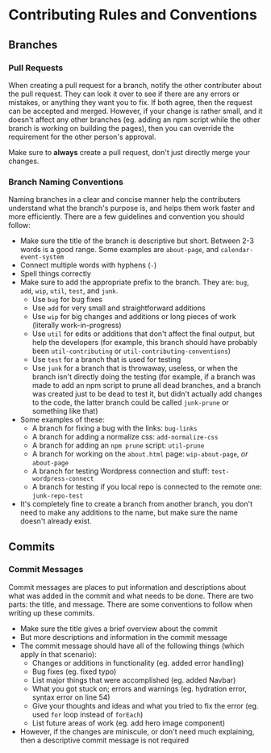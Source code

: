 # Contributing Rules and Conventions

## Branches

### Pull Requests
When creating a pull request for a branch, notify the other contributer about the pull request. They can look it over to see if there are any errors or mistakes, or anything they want you to fix. If both agree, then the request can be accepted and merged. However, if your change is rather small, and it doesn't affect any other branches (eg. adding an npm script while the other branch is working on building the pages), then you can override the requirement for the other person's approval.

Make sure to **always** create a pull request, don't just directly merge your changes.

### Branch Naming Conventions
Naming branches in a clear and concise manner help the contributers understand what the branch's purpose is, and helps them work faster and more efficiently. There are a few guidelines and convention you should follow:

* Make sure the title of the branch is descriptive but short. Between 2-3 words is a good range. Some examples are `about-page`, and `calendar-event-system`
* Connect multiple words with hyphens (`-`)
* Spell things correctly
* Make sure to add the appropriate prefix to the branch. They are: `bug`, `add`, `wip`, `util`, `test`, and `junk`.
  * Use `bug` for bug fixes
  * Use `add` for very small and straightforward additions
  * Use `wip` for big changes and additions or long pieces of work (literally work-in-progress) 
  * Use `util` for edits or additions that don't affect the final output, but help the developers (for example, this branch should have probably been `util-contributing` or `util-contributing-conventions`)
  * Use `test` for a branch that is used for testing
  * Use `junk` for a branch that is throwaway, useless, or when the branch isn't directly doing the testing (for example, if a branch was made to add an npm script to prune all dead branches, and a branch was created just to be dead to test it, but didn't actually add changes to the code, the latter branch could be called `junk-prune` or something like that)
* Some examples of these:
  * A branch for fixing a bug with the links: `bug-links`
  * A branch for adding a normalize css: `add-normalize-css`
  * A branch for adding an `npm prune` script: `util-prune`
  * A branch for working on the `about.html` page: `wip-about-page`, _or_ `about-page`
  * A branch for testing Wordpress connection and stuff: `test-wordpress-connect`
  * A branch for testing if you local repo is connected to the remote one: `junk-repo-test`
* It's completely fine to create a branch from another branch, you don't need to make any additions to the name, but make sure the name doesn't already exist.

## Commits

### Commit Messages
Commit messages are places to put information and descriptions about what was added in the commit and what needs to be done. There are two parts: the title, and message. There are some conventions to follow when writing up these commits.

* Make sure the title gives a brief overview about the commit
* But more descriptions and information in the commit message
* The commit message should have all of the following things (which apply in that scenario):
  * Changes or additions in functionality (eg. added error handling)
  * Bug fixes (eg. fixed typo)
  * List major things that were accomplished (eg. added Navbar)
  * What you got stuck on; errors and warnings (eg. hydration error, syntax error on line 54)
  * Give your thoughts and ideas and what you tried to fix the error (eg. used `for` loop instead of `forEach`)
  * List future areas of work (eg. add hero image component)
* However, if the changes are miniscule, or don't need much explaining, then a descriptive commit message is not required
